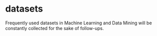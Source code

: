 # datasets
Frequently used datasets in Machine Learning and Data Mining will be constantly collected for the sake of follow-ups. 
